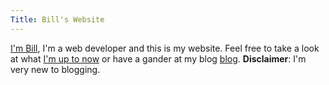 ```yaml
---
Title: Bill's Website
---
```


[I'm Bill](/about), I'm a web developer and this is my website. Feel free to take a look at what [I'm up to now](/now) or have a gander at my blog [blog](/posts). **Disclaimer**: I'm very new to blogging.